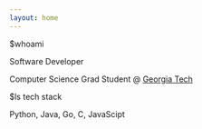 ```yaml
---
layout: home
---
```


<link href="https://fonts.googleapis.com/css?family=VT323" rel="stylesheet">
<div class="terminal">
    <div class="terminal__task-bar"> 
        <span class="terminal__circle terminal__circle--red"></span> 
        <span class="terminal__circle terminal__circle--yellow"></span> 
        <span class="terminal__circle terminal__circle--green"></span>
    </div>
<div class="terminal__window">
<p class="terminal__prompt">
<span class="terminal__prompt--typing">$whoami</span>
</p>
<p class="terminal__prompt terminal__prompt--checkout">Software Developer<span class="terminal__window--highlight"></span></p>
<p class="terminal__prompt terminal__prompt--checkout">Computer Science Grad Student @ <a href="https://www.cc.gatech.edu/">Georgia Tech</a> <span class="terminal__window--highlight"></span></p>
<p class="terminal__prompt terminal__prompt--show-contact">
    <span class="terminal__prompt--typing"><span class="cover cover--show-contact"></span>$ls tech stack
    </span>
</p>
<p class="terminal__prompt terminal__prompt--mail"><span class="terminal__window--highlight"> Python, Java, Go, C,  JavaScipt</span>
</p>
</div> 